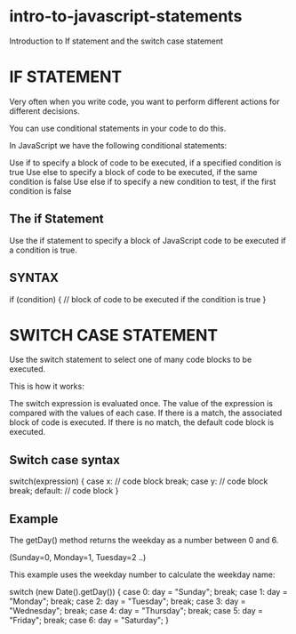 # intro-to-javascript-statements
Introduction to If statement and the switch case statement

# IF STATEMENT
Very often when you write code, you want to perform different actions for different decisions.

You can use conditional statements in your code to do this.

In JavaScript we have the following conditional statements:

Use if to specify a block of code to be executed, if a specified condition is true
Use else to specify a block of code to be executed, if the same condition is false
Use else if to specify a new condition to test, if the first condition is false

## The if Statement
Use the if statement to specify a block of JavaScript code to be executed if a condition is true.

## SYNTAX
if (condition) {
  //  block of code to be executed if the condition is true
}

# SWITCH CASE STATEMENT

Use the switch statement to select one of many code blocks to be executed.

This is how it works:

The switch expression is evaluated once.
The value of the expression is compared with the values of each case.
If there is a match, the associated block of code is executed.
If there is no match, the default code block is executed.

## Switch case syntax
switch(expression) {
  case x:
    // code block
    break;
  case y:
    // code block
    break;
  default:
    // code block
}

## Example

The getDay() method returns the weekday as a number between 0 and 6.

(Sunday=0, Monday=1, Tuesday=2 ..)

This example uses the weekday number to calculate the weekday name:

switch (new Date().getDay()) {
  case 0:
    day = "Sunday";
    break;
  case 1:
    day = "Monday";
    break;
  case 2:
     day = "Tuesday";
    break;
  case 3:
    day = "Wednesday";
    break;
  case 4:
    day = "Thursday";
    break;
  case 5:
    day = "Friday";
    break;
  case 6:
    day = "Saturday";
}
